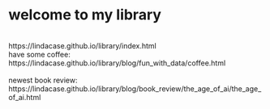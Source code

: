 # welcome to my library
<br>
https://lindacase.github.io/library/index.html
<br>
have some coffee: 
<br>
https://lindacase.github.io/library/blog/fun_with_data/coffee.html
<br>
<br>
newest book review:
<br>
https://lindacase.github.io/library/blog/book_review/the_age_of_ai/the_age_of_ai.html
<br>
